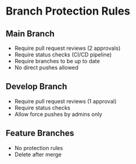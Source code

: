 # Branch Protection Rules

## Main Branch
- Require pull request reviews (2 approvals)
- Require status checks (CI/CD pipeline)
- Require branches to be up to date
- No direct pushes allowed

## Develop Branch  
- Require pull request reviews (1 approval)
- Require status checks
- Allow force pushes by admins only

## Feature Branches
- No protection rules
- Delete after merge